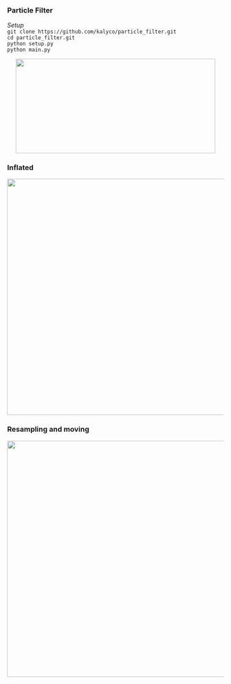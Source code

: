 ### Particle Filter

*Setup*   
`git clone https://github.com/kalyco/particle_filter.git`  
`cd particle_filter.git`  
`python setup.py`  
`python main.py`  

 <p align="center"><img src="/tex/c697ebd0609974dbf8165f5871cd2990.svg?invert_in_darkmode&sanitize=true" align=middle width=464.34218985pt height=219.61639754999996pt/></p>

### Inflated   
<img src="https://i.imgur.com/sycv5hW.png" width="550">


### Resampling and moving  
<img src="https://i.imgur.com/kFaFuVI.png" width="550">
